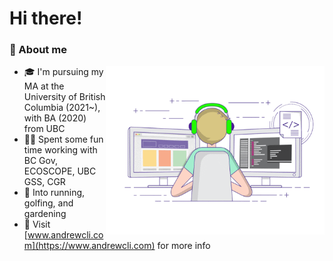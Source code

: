 # Hi there! 

### 📖 About me

<img align="right" alt="GIF" src="https://github.com/andr3wli/andr3wli/blob/f2d22fff0bd6085afa86792e3a476b652f5a5faf/coding.gif" width="350" height="270" />

- 🎓 I'm pursuing my MA at the University of British Columbia (2021~), with BA (2020) from UBC
- 👨‍💻 Spent some fun time working with BC Gov, ECOSCOPE, UBC GSS, CGR
- 🚀 Into running, golfing, and gardening
- 👀 Visit [www.andrewcli.com](https://www.andrewcli.com) for more info


<!--
**andr3wli/andr3wli** is a ✨ _special_ ✨ repository because its `README.md` (this file) appears on your GitHub profile.

Here are some ideas to get you started:

- 🔭 I’m currently working on ...
- 🌱 I’m currently learning ...
- 👯 I’m looking to collaborate on ...
- 🤔 I’m looking for help with ...
- 💬 Ask me about ...
- 📫 How to reach me: ...
- 😄 Pronouns: ...
- ⚡ Fun fact: ...
-->
